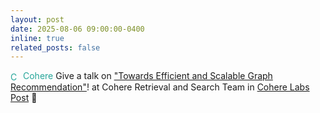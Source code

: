```yaml
---
layout: post
date: 2025-08-06 09:00:00-0400
inline: true
related_posts: false
---
```


<span style="color:rgb(39, 166, 154)"><img src="https://cohere.com/favicon.ico" alt="Cohere" style="width: 16px; height: 16px; vertical-align: middle; margin-right: 4px;">Cohere</span> Give a talk on ["Towards Efficient and Scalable Graph Recommendation"](https://www.youtube.com/watch?v=mImgwoTMRwI)! at Cohere Retrieval and Search Team in [Cohere Labs](https://cohere.com/research) [Post](https://cohere.com/events/cohere-labs-weizhi-zhang-2025) :open_hands:
